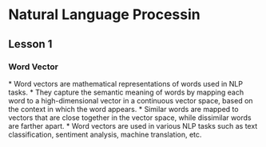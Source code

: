 # Natural Language Processin
## Lesson 1

<h3>Word Vector</h3> 
* Word vectors are mathematical representations of words used in NLP tasks. 
* They capture the semantic meaning of words by mapping each word to a high-dimensional vector in a continuous vector space, based on the context in which the word appears. 
* Similar words are mapped to vectors that are close together in the vector space, while dissimilar words are farther apart. 
* Word vectors are used in various NLP tasks such as text classification, sentiment analysis, machine translation, etc.
